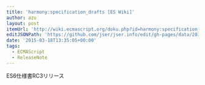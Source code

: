 ```yaml
---
title: 'harmony:specification_drafts [ES Wiki]'
author: azu
layout: post
itemUrl: 'http://wiki.ecmascript.org/doku.php?id=harmony:specification_drafts#march_17_2015_rev_36_release_candidate_3'
editJSONPath: 'https://github.com/jser/jser.info/edit/gh-pages/data/2015/03/index.json'
date: '2015-03-18T13:35:05+00:00'
tags:
  - ECMAScript
  - ReleaseNote
---
```

ES6仕様書RC3リリース

